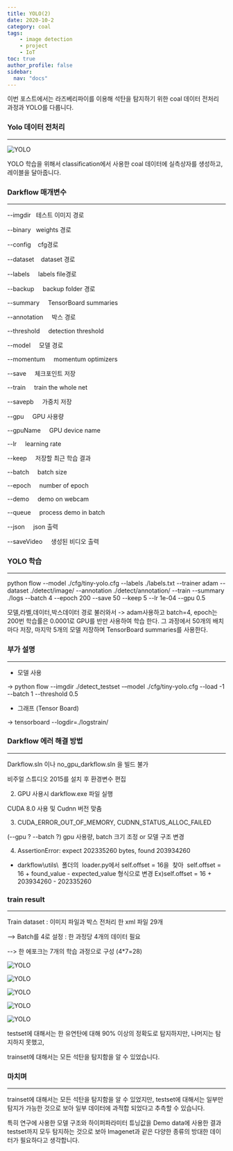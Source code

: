 ```yaml
---
title: YOLO(2)
date: 2020-10-2
category: coal
tags:
    - image detection
    - project
    - IoT
toc: true
author_profile: false
sidebar:
  nav: "docs"
---
```


이번 포스트에서는 라즈베리파이를 이용해 석탄을 탐지하기 위한 coal 데이터 전처리 과정과 YOLO를 다룹니다.





### Yolo 데이터 전처리
---

![YOLO](https://raw.githubusercontent.com/junha-lee/junha-lee.github.io/main/assets/images/yolo-data-preprocessing.png)

YOLO 학습을 위해서 classification에서 사용한 coal 데이터에 실측상자를 생성하고, 레이블을 달아줍니다.

### Darkflow 매개변수
---

--imgdir&nbsp;&nbsp;&nbsp;테스트 이미지 경로

--binary&nbsp;&nbsp;&nbsp;weights 경로

--config &nbsp;&nbsp;&nbsp;cfg경로

--dataset       &nbsp;&nbsp;&nbsp;dataset 경로

--labels      &nbsp;&nbsp;&nbsp;  labels file경로

--backup      &nbsp;&nbsp;&nbsp;  backup folder 경로

--summary &nbsp;&nbsp;&nbsp;      TensorBoard summaries 

--annotation &nbsp;&nbsp;&nbsp;	박스 경로

--threshold  &nbsp;&nbsp;&nbsp;   detection threshold

--model 	&nbsp;&nbsp;&nbsp;    모델 경로

--momentum     &nbsp;&nbsp;&nbsp; momentum optimizers

--save	  &nbsp;&nbsp;&nbsp;      체크포인트 저장

--train       &nbsp;&nbsp;&nbsp;  train the whole net

--savepb 	&nbsp;&nbsp;&nbsp;	가중치 저장

--gpu      &nbsp;&nbsp;&nbsp;     GPU 사용량

--gpuName   &nbsp;&nbsp;&nbsp;    GPU device name

--lr     &nbsp;&nbsp;&nbsp;       learning rate

--keep 	  &nbsp;&nbsp;&nbsp;      저장할 최근 학습 결과

--batch    &nbsp;&nbsp;&nbsp;     batch size

--epoch     &nbsp;&nbsp;&nbsp;    number of epoch

--demo     &nbsp;&nbsp;&nbsp;     demo on webcam

--queue    &nbsp;&nbsp;&nbsp;     process demo in batch

--json 	  &nbsp;&nbsp;&nbsp;      json 출력

--saveVideo   &nbsp;&nbsp;&nbsp;  생성된 비디오 출력

### YOLO 학습
---

python flow --model ./cfg/tiny-yolo.cfg --labels ./labels.txt --trainer adam --dataset ./detect/image/ --annotation ./detect/annotation/ --train --summary ./logs --batch 4 --epoch 200 --save 50 --keep 5 --lr 1e-04 --gpu 0.5

모델,라벨,데이터,박스데이터 경로 불러와서 -> adam사용하고 batch=4, epoch는 200번 학습률은 0.0001로 GPU를 반만 사용하여 학습 한다. 그 과정에서 50개의 배치마다 저장, 마지막 5개의 모델 저장하며 TensorBoard summaries를 사용한다.


### 부가 설명
---
* 모델 사용

-> python flow --imgdir ./detect_testset -–model ./cfg/tiny-yolo.cfg --load -1 --batch 1 --threshold 0.5

* 그래프 (Tensor Board)

-> tensorboard --logdir=./logstrain/ 


### Darkflow 에러 해결 방법

---
Darkflow.sln 이나 no_gpu_darkflow.sln 을 빌드 불가

비주얼 스튜디오 2015를 설치 후 환경변수 편집


2. GPU 사용시 darkflow.exe 파일 실행 

CUDA 8.0 사용 및 Cudnn 버전 맞춤


3. CUDA_ERROR_OUT_OF_MEMORY, CUDNN_STATUS_ALLOC_FAILED

(--gpu ? --batch ?) gpu 사용량, batch 크기 조정 or 모델 구조 변경


4. AssertionError: expect 202335260 bytes, found 203934260

 - darkflow\utils\  폴더의  loader.py에서
  self.offset = 16을  찾아 
  self.offset = 16 + found_value - expected_value 형식으로 변경
  Ex)self.offset = 16 + 203934260 - 202335260 


### train result
---

Train dataset : 이미지 파일과 박스 전처리 한 xml 파일 29개

--> Batch를 4로 설정 : 한 과정당 4개의 데이터 필요

--> 한 에포크는 7개의 학습 과정으로 구성 (4*7=28)    

![YOLO](https://raw.githubusercontent.com/junha-lee/junha-lee.github.io/main/assets/images/yolo-result1.png)

![YOLO](https://raw.githubusercontent.com/junha-lee/junha-lee.github.io/main/assets/images/yolo-result2.png)

![YOLO](https://raw.githubusercontent.com/junha-lee/junha-lee.github.io/main/assets/images/yolo-result3.png)

![YOLO](https://raw.githubusercontent.com/junha-lee/junha-lee.github.io/main/assets/images/yolo-result-1.png)

![YOLO](https://raw.githubusercontent.com/junha-lee/junha-lee.github.io/main/assets/images/yolo-result-2.png)

testset에 대해서는 한 유연탄에 대해 90% 이상의 정확도로 탐지하지만, 나머지는 탐지하지 못했고,

trainset에 대해서는 모든 석탄을 탐지함을 알 수 있었습니다.

### 마치며
---
trainset에 대해서는 모든 석탄을 탐지함을 알 수 있었지만, testset에 대해서는 일부만 탐지가 가능한 것으로 보아 일부 데이터에 과적합 되었다고 추측할 수 있습니다.

특히 연구에 사용한 모델 구조와 하이퍼파라미터 튜닝값을 Demo data에 사용한 결과 testset까지 모두 탐지하는 것으로 보아 Imagenet과 같은 다양한 종류의 방대한 데이터가 필요하다고 생각합니다.



